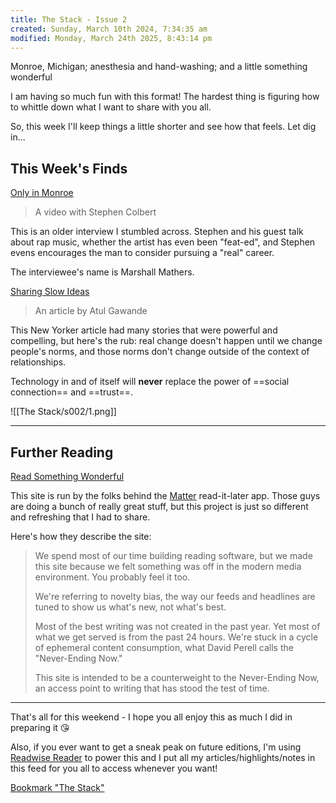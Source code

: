 ```yaml
---
title: The Stack - Issue 2
created: Sunday, March 10th 2024, 7:34:35 am
modified: Monday, March 24th 2025, 8:43:14 pm
---
```


Monroe, Michigan; anesthesia and hand-washing; and a little something wonderful

I am having so much fun with this format! The hardest thing is figuring how to whittle down what I want to share with you all.

So, this week I'll keep things a little shorter and see how that feels. Let dig in...

## This Week's Finds

[Only in Monroe](https://youtu.be/voAzz7hRuVE)

> A video with Stephen Colbert

This is an older interview I stumbled across. Stephen and his guest talk about rap music, whether the artist has even been "feat-ed", and Stephen evens encourages the man to consider pursuing a "real" career.

The interviewee's name is Marshall Mathers.

[Sharing Slow Ideas](https://readwise.io/reader/shared/01h49ds7kym6spcff9qy3bpcp2)

> An article by Atul Gawande

This New Yorker article had many stories that were powerful and compelling, but here's the rub: real change doesn't happen until we change people's norms, and those norms don't change outside of the context of relationships.

Technology in and of itself will **never** replace the power of ==social connection== and ==trust==.

![[The Stack/s002/1.png]]

---

## Further Reading

[Read Something Wonderful](https://readsomethingwonderful.com/)

This site is run by the folks behind the [Matter](https://hq.getmatter.com/) read-it-later app. Those guys are doing a bunch of really great stuff, but this project is just so different and refreshing that I had to share.

Here's how they describe the site:

> We spend most of our time building reading software, but we made this site because we felt something was off in the modern media environment. You probably feel it too.
>
> We're referring to novelty bias, the way our feeds and headlines are tuned to show us what's new, not what's best.
>
> Most of the best writing was not created in the past year. Yet most of what we get served is from the past 24 hours. We're stuck in a cycle of ephemeral content consumption, what David Perell calls the "Never-Ending Now."
>
> This site is intended to be a counterweight to the Never-Ending Now, an access point to writing that has stood the test of time.

---

That's all for this weekend - I hope you all enjoy this as much I did in preparing it 😘

Also, if you ever want to get a sneak peak on future editions, I'm using [Readwise Reader](https://readwise.io/i/zack942) to power this and I put all my articles/highlights/notes in this feed for you all to access whenever you want!

[Bookmark "The Stack"](https://readwise.io/reader/view/087986e9-c9fb-49fe-96a8-4e7de68f146a)